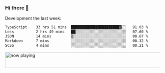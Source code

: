 ### Hi there 👋

Development the last week:
<!--START_SECTION:waka-->

```txt
TypeScript    33 hrs 51 mins  ██████████████████████▓░░   91.03 %
Less          2 hrs 49 mins   ██░░░░░░░░░░░░░░░░░░░░░░░   07.60 %
JSON          14 mins         ▒░░░░░░░░░░░░░░░░░░░░░░░░   00.67 %
Markdown      7 mins          ░░░░░░░░░░░░░░░░░░░░░░░░░   00.32 %
SCSS          4 mins          ░░░░░░░░░░░░░░░░░░░░░░░░░   00.21 %
```

<!--END_SECTION:waka-->

<!--
**JASONPANGGO/jasonpanggo** is a ✨ _special_ ✨ repository because its `README.md` (this file) appears on your GitHub profile.

Here are some ideas to get you started:

- 🔭 I’m currently working on ...
- 🌱 I’m currently learning ...
- 👯 I’m looking to collaborate on ...
- 🤔 I’m looking for help with ...
- 💬 Ask me about ...
- 📫 How to reach me: ...
- 😄 Pronouns: ...
- ⚡ Fun fact: ...
-->

<a href="https://volt.fm/user/q8yd9e79csfr57rt" target="_blank"><img src="https://spotify-badge-egoist.vercel.app/api/now-playing" width="540" height="52" alt="now playing"></a>
